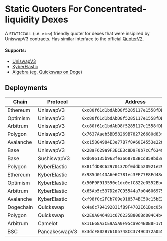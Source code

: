 # Static Quoters For Concentrated-liquidity Dexes

A `STATICCALL` (i.e. `view`) friendly quoter for dexes that were insipired by UniswapV3 contracts.
Has similar interface to the official [QuoterV2](https://docs.uniswap.org/protocol/reference/periphery/lens/QuoterV2).

#### Supports: 
 * [UniswapV3](https://docs.uniswap.org/protocol/reference/smart-contracts)
 * [KyberElastic](https://docs.kyberswap.com/overview/overview-kyberswap-elastic)
 * [Algebra (eg. Quickswap on Doge)](https://algebra.finance/)

## Deployments

| Chain     | Protocol     | Address                                      |
| --------  | ------------ | -------------------------------------------- |
| Ethereum  | UniswapV3    | `0xc80f61d1bdAbD8f5285117e1558fDDf8C64870FE` |
| Optimism  | UniswapV3    | `0xc80f61d1bdAbD8f5285117e1558fDDf8C64870FE` |
| Arbitrum  | UniswapV3    | `0xc80f61d1bdAbD8f5285117e1558fDDf8C64870FE` |
| Polygon   | UniswapV3    | `0x7637Aaeb5BD58269B782726680d83f72C651aE74` |
| Avalanche | UniswapV3    | `0xc15804984E3e77B7f8A60E4553e2289c5fdeAe8B` |
| Base      | UniswapV3    | `0x28aF629a9F3ECE3c8D9F0b7cCf6349708CeC8cFb` |
| Base      | SushiswapV3  | `0xd696135b963fe3668703BCdB59bd3A3676e1586c` |
| Polygon   | KyberElastic | `0x81fdD8C62970137Df0ddb520921e295d55Df2286` |
| Ethereum  | KyberElastic | `0x985d014DA6e6C781ec3FF77E8Fd48c30174F3d96` |
| Optimism  | KyberElastic | `0x50F9F913590e1dc0efC822e0552EbcBa5882e5dC` |
| Arbitrum  | KyberElastic | `0x65Ab5c537D2d7CD5544a7b04606975Fd5c16079D` |
| Avalanche | KyberElastic | `0xf98f0c2FCb709e918574BC50c15bE297c263a49a` |
| Dogechain | Quickswap    | `0x4a6c794192831fB9F4782E61Bec05d6C5cC9F3eA` |
| Polygon   | Quickswap    | `0x2E0A046481c676235B806Bd004C4b492C850fb34` |
| Arbitrum  | Camelot      | `0x11E68A3CE9A5A0F95ca9c4B0B8F17849752e24DD` |
| BSC       | PancakeswapV3| `0x3dcF802B76105748CC3749CD72a05579b018cD32` |